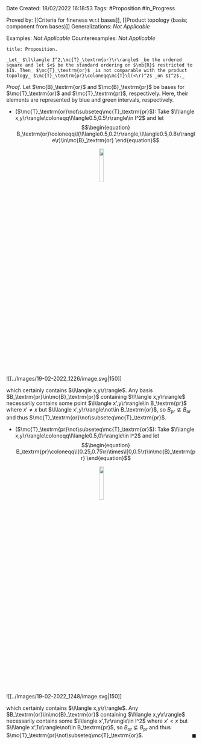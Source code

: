 <br />
<br />

Date Created: 18/02/2022 16:18:53
Tags: #Proposition #In_Progress

Proved by: [[Criteria for fineness w.r.t bases]], [[Product topology (basis; component from bases)]]
Generalizations: _Not Applicable_

Examples: _Not Applicable_
Counterexamples: _Not Applicable_

``` ad-Proposition
title: Proposition.

_Let_ $\l\langle I^2,\mc{T}_\textrm{or}\r\rangle$ _be the ordered square and let $<$ be the standard ordering on $\mb{R}$ restricted to $I$. Then_ $\mc{T}_\textrm{or}$ _is not comparable with the product topology_ $\mc{T}_\textrm{pr}\coloneqq\mc{T}\l(<\r)^2$ _on $I^2$._

```

_Proof_. Let $\mc{B}_\textrm{or}$ and $\mc{B}_\textrm{pr}$ be bases for $\mc{T}_\textrm{or}$ and $\mc{T}_\textrm{pr}$, respectively. Here, their elements are represented by blue and green intervals, respectively.
* ($\mc{T}_\textrm{or}\not\subseteq\mc{T}_\textrm{pr}$): Take $\l\langle x,y\r\rangle\coloneqq\l\langle0.5,0.5\r\rangle\in I^2$ and let
$$\begin{equation}
    B_\textrm{or}\coloneqq\l(\l\langle0.5,0.2\r\rangle,\l\langle0.5,0.8\r\rangle\r)\in\mc{B}_\textrm{or}
\end{equation}$$

<center><img src="https://raw.githubusercontent.com/zhaoshenzhai/MathWiki/master/Images/19-02-2022_1226/image.svg", width=15%></center>

![[../Images/19-02-2022_1226/image.svg|150]]

which certainly contains $\l\langle x,y\r\rangle$. Any basis $B_\textrm{pr}\in\mc{B}_\textrm{pr}$ containing $\l\langle x,y\r\rangle$ necessarily contains some point $\l\langle x',y\r\rangle\in B_\textrm{pr}$ where $x'\neq x$ but $\l\langle x',y\r\rangle\not\in B_\textrm{or}$, so $B_\textrm{pr}\not\subseteq B_\textrm{or}$ and thus $\mc{T}_\textrm{or}\not\subseteq\mc{T}_\textrm{pr}$.
* ($\mc{T}_\textrm{pr}\not\subseteq\mc{T}_\textrm{or}$): Take $\l\langle x,y\r\rangle\coloneqq\l\langle0.5,0\r\rangle\in I^2$ and let
$$\begin{equation}
    B_\textrm{pr}\coloneqq\l(0.25,0.75\r)\times\l[0,0.5\r)\in\mc{B}_\textrm{pr}
\end{equation}$$

<center><img src="https://raw.githubusercontent.com/zhaoshenzhai/MathWiki/master/Images/19-02-2022_1248/image.svg", width=15%></center>

![[../Images/19-02-2022_1248/image.svg|150]]

which certainly contains $\l\langle x,y\r\rangle$. Any $B_\textrm{or}\in\mc{B}_\textrm{or}$ containing $\l\langle x,y\r\rangle$ necessarily contains some $\l\langle x',1\r\rangle\in I^2$ where $x'<x$ but $\l\langle x',1\r\rangle\not\in B_\textrm{pr}$, so $B_\textrm{or}\not\subseteq B_\textrm{pr}$ and thus $\mc{T}_\textrm{pr}\not\subseteq\mc{T}_\textrm{or}$.<span style="float:right;">$\blacksquare$</span>
